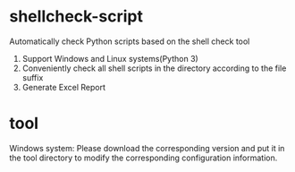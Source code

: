 
# shellcheck-script
Automatically check Python scripts based on the shell check tool
1) Support Windows and Linux systems(Python 3)
2) Conveniently check all shell scripts in the directory according to the file suffix
3) Generate Excel Report

# tool
  Windows system:
  Please download the corresponding version and put it in the tool directory to modify the corresponding   configuration information.
